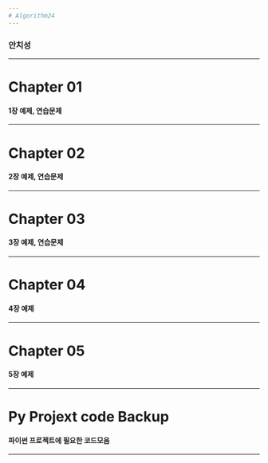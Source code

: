 ```yaml
---
# Algorithm24
---
```

### 안치성
---
# Chapter 01
#### 1장 예제, 연습문제
---
# Chapter 02
#### 2장 예제, 연습문제
---
# Chapter 03
#### 3장 예제, 연습문제
---
# Chapter 04
#### 4장 예제
---
# Chapter 05
#### 5장 예제
---
# Py Projext code Backup
#### 파이썬 프로젝트에 필요한 코드모음
---
